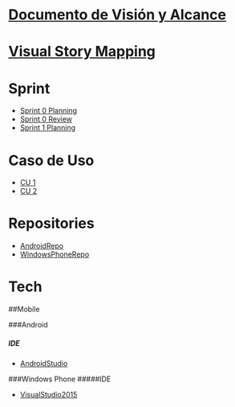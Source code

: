 # [Documento de Visión y Alcance]

# [Visual Story Mapping]

# Sprint

* [Sprint 0 Planning] 
* [Sprint 0 Review] 
* [Sprint 1 Planning] 

# Caso de Uso
* [CU 1] 
* [CU 2] 

# Repositories

* [AndroidRepo] 
* [WindowsPhoneRepo] 

# Tech

##Mobile

###Android
#####  IDE
* [AndroidStudio] 

###Windows Phone
#####IDE
* [VisualStudio2015] 


[Documento de Visión y Alcance]: <https://github.com/MTG-Helper/android/blob/master/doc/DocumentoDeVisionYAlcance.md>
[Visual Story Mapping]: <https://github.com/MTG-Helper/android/blob/master/doc/VisualStoryMapping.md>
[AndroidRepo]: <https://github.com/MTG-Helper/android>
[WindowsPhoneRepo]: <https://github.com/MTG-Helper/windows-phone>
[AndroidStudio]:  <https://developer.android.com/studio/index.html>
[VisualStudio2015]: <https://www.visualstudio.com/products/visual-studio-community-vs>
[Sprint 0 Planning]: <https://github.com/MTG-Helper/android/blob/master/doc/Sprint0Start.md>
[Sprint 0 Review]: <https://github.com/MTG-Helper/android/blob/master/doc/Sprint0End.md>
[Sprint 1 Planning]: <https://github.com/MTG-Helper/android/blob/master/doc/Sprint1Start.md>
[CU 1]: <https://github.com/MTG-Helper/android/blob/master/doc/>
[CU 2]: <https://github.com/MTG-Helper/android/blob/master/doc/>

